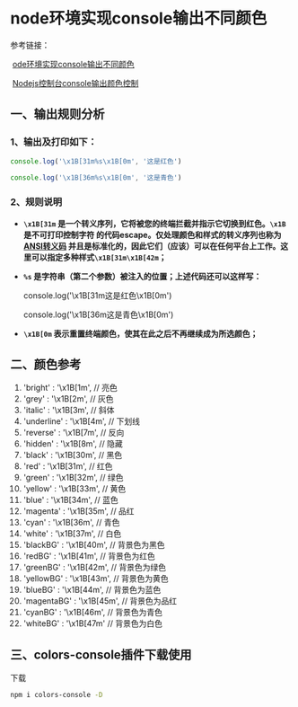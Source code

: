 # node环境实现console输出不同颜色

参考链接：

​ [ode环境实现console输出不同颜色](https://www.cnblogs.com/xsSystem/p/16540205.html)

​ [Nodejs控制台console输出颜色控制](https://blog.csdn.net/weixin_45716124/article/details/126690394)

## 一、输出规则分析

### 1、输出及打印如下：

```js
console.log('\x1B[31m%s\x1B[0m', '这是红色')

console.log('\x1B[36m%s\x1B[0m', '这是青色')
```

### 2、规则说明

- **`\x1B[31m` 是一个转义序列，它将被您的终端拦截并指示它切换到红色。`\x1B`是不可打印控制字符 的代码escape。仅处理颜色和样式的转义序列也称为 [ANSI转义码](https://en.wikipedia.org/wiki/ANSI_escape_code#Colors) 并且是标准化的，因此它们（应该）可以在任何平台上工作。这里可以指定多种样式`\x1B[31m\x1B[42m`；**

- **`%s` 是字符串（第二个参数）被注入的位置；上述代码还可以这样写：**

  console.log('\x1B[31m这是红色\x1B[0m')

  console.log('\x1B[36m这是青色\x1B[0m')

- **`\x1B[0m` 表示重置终端颜色，使其在此之后不再继续成为所选颜色；**

## 二、颜色参考

1. 'bright' : '\x1B[1m', // 亮色
2. 'grey' : '\x1B[2m', // 灰色
3. 'italic' : '\x1B[3m', // 斜体
4. 'underline' : '\x1B[4m', // 下划线
5. 'reverse' : '\x1B[7m', // 反向
6. 'hidden' : '\x1B[8m', // 隐藏
7. 'black' : '\x1B[30m', // 黑色
8. 'red' : '\x1B[31m', // 红色
9. 'green' : '\x1B[32m', // 绿色
10. 'yellow' : '\x1B[33m', // 黄色
11. 'blue' : '\x1B[34m', // 蓝色
12. 'magenta' : '\x1B[35m', // 品红
13. 'cyan' : '\x1B[36m', // 青色
14. 'white' : '\x1B[37m', // 白色
15. 'blackBG' : '\x1B[40m', // 背景色为黑色
16. 'redBG' : '\x1B[41m', // 背景色为红色
17. 'greenBG' : '\x1B[42m', // 背景色为绿色
18. 'yellowBG' : '\x1B[43m', // 背景色为黄色
19. 'blueBG' : '\x1B[44m', // 背景色为蓝色
20. 'magentaBG' : '\x1B[45m', // 背景色为品红
21. 'cyanBG' : '\x1B[46m', // 背景色为青色
22. 'whiteBG' : '\x1B[47m' // 背景色为白色

## 三、colors-console插件下载使用

下载

```sh
npm i colors-console -D
```
